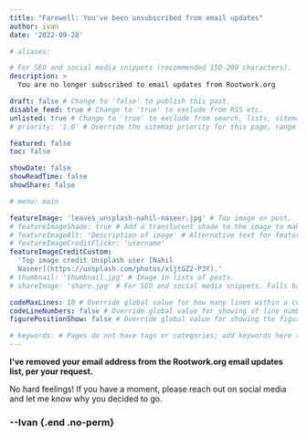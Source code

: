 ```yaml
---
title: "Farewell: You've been unsubscribed from email updates"
author: ivan
date: '2022-09-28'

# aliases:

# For SEO and social media snippets (recommended 150-200 characters).
description: >
  You are no longer subscribed to email updates from Rootwork.org

draft: false # Change to 'false' to publish this post.
disable_feed: true # Change to 'true' to exclude from RSS etc.
unlisted: true # Change to 'true' to exclude from search, lists, sitemaps, and feeds.
# priority: '1.0' # Override the sitemap priority for this page, range 1.0 (high) to 0.0 (low)

featured: false
toc: false

showDate: false
showReadTime: false
showShare: false

# menu: main

featureImage: 'leaves_unsplash-nahil-naseer.jpg' # Top image on post.
# featureImageShade: true # Add a translucent shade to the image to make overlaid text easier to read.
# featureImageAlt: 'Description of image' # Alternative text for featured image.
# featureImageCreditFlickr: 'username'
featureImageCreditCustom:
  'Top image credit Unsplash user [Nahil
  Naseer](https://unsplash.com/photos/xljtGZ2-P3Y).'
# thumbnail: 'thumbnail.jpg' # Image in lists of posts.
# shareImage: 'share.jpg' # For SEO and social media snippets. Falls back to thumbnail (if set) or featureImage.

codeMaxLines: 10 # Override global value for how many lines within a code block before auto-collapsing.
codeLineNumbers: false # Override global value for showing of line numbers within code block.
figurePositionShow: false # Override global value for showing the figure label.

# keywords: # Pages do not have tags or categories; add keywords here to include them in metadata for SEO.
---
```


**I've removed your email address from the Rootwork.org email updates list, per
your request.**

<!-- Unsubscribed by mistake, or want to sign up with a different email address? Head on over to the signup form. -->

No hard feelings! If you have a moment, please reach out on social media and let
me know why you decided to go.

### --Ivan {.end .no-perm}
